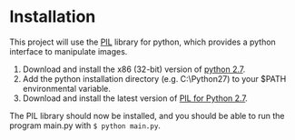 # Installation #

This project will use the [PIL](http://www.pythonware.com/products/pil/) library for python, which provides a python interface to manipulate images.

1. Download and install the x86 (32-bit) version of [python 2.7](http://www.python.org/download/).
2. Add the python installation directory (e.g. C:\Python27) to your $PATH environmental variable.
3. Download and install the latest version of [PIL for Python 2.7](http://www.pythonware.com/products/pil/).

The PIL library should now be installed, and you should be able to run the program main.py with `$ python main.py`.
